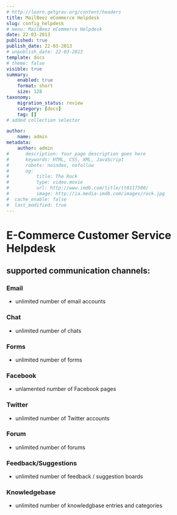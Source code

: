 ```yaml
---
# http://learn.getgrav.org/content/headers
title: MailBeez eCommerce Helpdesk
slug: config_helpdesk
# menu: MailBeez eCommerce Helpdesk
date: 22-03-2013
published: true
publish_date: 22-03-2013
# unpublish_date: 22-03-2013
template: docs
# theme: false
visible: true
summary:
    enabled: true
    format: short
    size: 128
taxonomy:
    migration_status: review
    category: [docs]
    tag: []
# added collection selector

author:
    name: admin
metadata:
    author: admin
#      description: Your page description goes here
#      keywords: HTML, CSS, XML, JavaScript
#      robots: noindex, nofollow
#      og:
#          title: The Rock
#          type: video.movie
#          url: http://www.imdb.com/title/tt0117500/
#          image: http://ia.media-imdb.com/images/rock.jpg
#  cache_enable: false
#  last_modified: true
---
```


# E-Commerce Customer Service Helpdesk

## supported communication channels:

### Email

- unlimited number of email accounts

### Chat

- unlimited number of chats

### Forms

- unlimited number of forms

### Facebook

- unlamented number of Facebook pages

### Twitter

- unlimited number of Twitter accounts

### Forum

- unlimited number of forums

### Feedback/Suggestions

- unlimited number of feedback / suggestion boards

### Knowledgebase

- unlimited number of knowledgbase entries and categories
